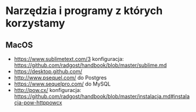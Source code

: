 # Narzędzia i programy z których korzystamy

## MacOS

* https://www.sublimetext.com/3 konfiguracja: https://github.com/radgost/handbook/blob/master/sublime.md
* https://desktop.github.com/
* http://www.psequel.com/ do Postgres
* https://www.sequelpro.com/ do MySQL
* http://pow.cx/ konfiguracja: https://github.com/radgost/handbook/blob/master/instalacja.md#instalacja-pow-httppowcx
